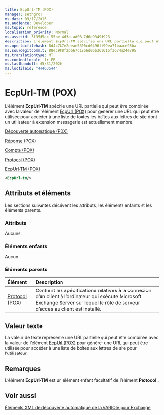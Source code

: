 ```yaml
---
title: EcpUrl-TM (POX)
manager: sethgros
ms.date: 09/17/2015
ms.audience: Developer
ms.topic: reference
localization_priority: Normal
ms.assetid: 3f35d5ac-55be-4d3a-ad03-7d6e9349d923
description: L’élément EcpUrl-TM spécifie une URL partielle qui peut être combinée avec la valeur de l’élément EcpUrl (POX) pour générer une URL qui peut être utilisée pour accéder à une liste de toutes les boîtes aux lettres de site dont un utilisateur à extension messagerie est actuellement membre.
ms.openlocfilehash: 8d4c787e2eeae5300cd0496f199ea71baace98ba
ms.sourcegitcommit: 88ec988f2bb67c1866d06b361615f3674a24e795
ms.translationtype: MT
ms.contentlocale: fr-FR
ms.lasthandoff: 05/31/2020
ms.locfileid: "44463544"
---
```

# <a name="ecpurl-tm-pox"></a>EcpUrl-TM (POX)

L’élément **EcpUrl-TM** spécifie une URL partielle qui peut être combinée avec la valeur de l’élément [EcpUrl (POX)](ecpurl-pox.md) pour générer une URL qui peut être utilisée pour accéder à une liste de toutes les boîtes aux lettres de site dont un utilisateur à extension messagerie est actuellement membre. 
  
[Découverte automatique (POX)](autodiscover-pox.md)
  
[Réponse (POX)](response-pox.md)
  
[Compte (POX)](account-pox.md)
  
[Protocol (POX)](protocol-pox.md)
  
[EcpUrl-TM (POX)](ecpurl-tm-pox.md)
  
```XML
<EcpUrl-tm/>
```

## <a name="attributes-and-elements"></a>Attributs et éléments

Les sections suivantes décrivent les attributs, les éléments enfants et les éléments parents.
  
### <a name="attributes"></a>Attributs

Aucune.
  
### <a name="child-elements"></a>Éléments enfants

Aucun.
  
### <a name="parent-elements"></a>Éléments parents

|**Élément**|**Description**|
|:-----|:-----|
|[Protocol (POX)](protocol-pox.md) <br/> |Contient les spécifications relatives à la connexion d’un client à l’ordinateur qui exécute Microsoft Exchange Server sur lequel le rôle de serveur d’accès au client est installé.  <br/> |
   
## <a name="text-value"></a>Valeur texte

La valeur de texte représente une URL partielle qui peut être combinée avec la valeur de l’élément [EcpUrl (POX)](ecpurl-pox.md) pour générer une URL qui peut être utilisée pour accéder à une liste de boîtes aux lettres de site pour l’utilisateur. 
  
## <a name="remarks"></a>Remarques

L’élément **EcpUrl-TM** est un élément enfant facultatif de l’élément **Protocol** . 
  
## <a name="see-also"></a>Voir aussi



[Éléments XML de découverte automatique de la VARIOle pour Exchange](pox-autodiscover-xml-elements-for-exchange.md)

